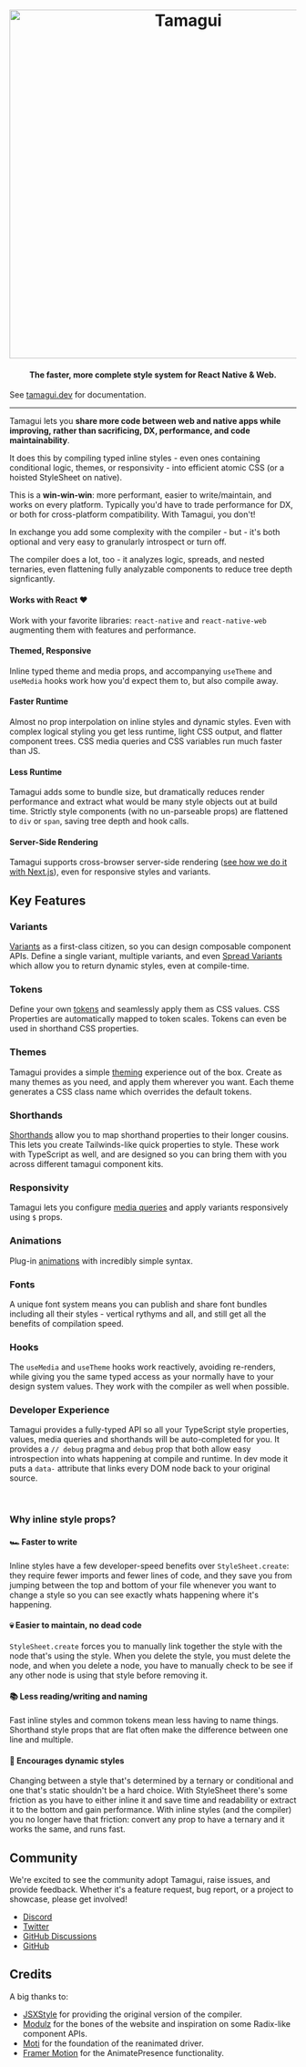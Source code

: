 <h1 align="center">
  <img margin="auto" width="612px" src="https://github.com/tamagui/tamagui/raw/master/packages/site/public/social.jpg" alt="Tamagui">
  <br>
</h1>

<h4 align="center">The faster, more complete style system for React Native & Web.</h4>

See [tamagui.dev](https://tamagui.dev) for documentation.

---

Tamagui lets you **share more code between web and native apps while improving, rather than sacrificing, DX, performance, and code maintainability**.

It does this by compiling typed inline styles - even ones containing conditional logic, themes, or responsivity - into efficient atomic CSS (or a hoisted StyleSheet on native).

This is a **win-win-win**: more performant, easier to write/maintain, and works on every platform. Typically you'd have to trade performance for DX, or both for cross-platform compatibility. With Tamagui, you don't!

In exchange you add some complexity with the compiler - but - it's both optional and very easy to granularly introspect or turn off.

The compiler does a lot, too - it analyzes logic, spreads, and nested ternaries, even flattening fully analyzable components to reduce tree depth signficantly.

#### Works with React ❤️

Work with your favorite libraries: `react-native` and `react-native-web` augmenting them with features and performance.

#### Themed, Responsive

Inline typed theme and media props, and accompanying `useTheme` and `useMedia` hooks work how you'd expect them to, but also compile away.

#### Faster Runtime

Almost no prop interpolation on inline styles and dynamic styles. Even with complex logical styling you get less runtime, light CSS output, and flatter component trees. CSS media queries and CSS variables run much faster than JS.

#### Less Runtime

Tamagui adds some to bundle size, but dramatically reduces render performance and extract what would be many style objects out at build time. Strictly style components (with no un-parseable props) are flattened to `div` or `span`, saving tree depth and hook calls.

#### Server-Side Rendering

Tamagui supports cross-browser server-side rendering ([see how we do it with Next.js](https://github.com/tamagui/tamagui/tree/master/packages/site)), even for responsive styles and variants.


## Key Features

### Variants

[Variants](/docs/core/styled#variants) as a first-class citizen, so you can design composable component APIs. Define a single variant, multiple variants, and even [Spread Variants](/docs/core/styled#spread-variants) which allow you to return dynamic styles, even at compile-time.

### Tokens

Define your own [tokens](/docs/intro/configuration) and seamlessly apply them as CSS values. CSS Properties are automatically mapped to token scales. Tokens can even be used in shorthand CSS properties.

### Themes

Tamagui provides a simple [theming](/docs/intro/themes) experience out of the box. Create as many themes as you need, and apply them wherever you want. Each theme generates a CSS class name which overrides the default tokens.

### Shorthands

[Shorthands](/docs/intro/configuration#shorthands) allow you to map shorthand properties to their longer cousins. This lets you create Tailwinds-like quick properties to style. These work with TypeScript as well, and are designed so you can bring them with you across different tamagui component kits.

### Responsivity

Tamagui lets you configure [media queries](/docs/core/use-media) and apply variants responsively using `$` props.

### Animations

Plug-in [animations](/docs/core/animations) with incredibly simple syntax.

### Fonts

A unique font system means you can publish and share font bundles including all their styles - vertical rythyms and all, and still get all the benefits of compilation speed.

### Hooks

The `useMedia` and `useTheme` hooks work reactively, avoiding re-renders, while giving you the same typed access as your normally have to your design system values. They work with the compiler as well when possible.

### Developer Experience

Tamagui provides a fully-typed API so all your TypeScript style properties, values, media queries and shorthands will be auto-completed for you. It provides a `// debug` pragma and `debug` prop that both allow easy introspection into whats happening at compile and runtime. In dev mode it puts a `data-` attribute that links every DOM node back to your original source.

<br />

### Why inline style props?

#### 🏎 Faster to write

Inline styles have a few developer-speed benefits over `StyleSheet.create`: they require fewer imports and fewer lines of code, and they save you from jumping between the top and bottom of your file whenever you want to change a style so you can see exactly whats happening where it's happening.

#### 💀 Easier to maintain, no dead code

`StyleSheet.create` forces you to manually link together the style with the node that's using the style. When you delete the style, you must delete the node, and when you delete a node, you have to manually check to be see if any other node is using that style before removing it.

#### 📚 Less reading/writing and naming

Fast inline styles and common tokens mean less having to name things. Shorthand style props that are flat often make the difference between one line and multiple.

#### 💃 Encourages dynamic styles

Changing between a style that's determined by a ternary or conditional and one that's static shouldn't be a hard choice. With StyleSheet there's some friction as you have to either inline it and save time and readability or extract it to the bottom and gain performance. With inline styles (and the compiler) you no longer have that friction: convert any prop to have a ternary and it works the same, and runs fast.


## Community

We're excited to see the community adopt Tamagui, raise issues, and provide feedback. Whether it's a feature request, bug report, or a project to showcase, please get involved!

- [Discord](https://discord.gg/4qh6tdcVDa)
- [Twitter](https://twitter.com/tamagui_js)
- [GitHub Discussions](https://github.com/tamagui/tamagui/discussions)
- [GitHub](https://github.com/tamagui/tamagui)


## Credits

A big thanks to:

- [JSXStyle](https://github.com/jsxstyle/jsxstyle) for providing the original version of the compiler.
- [Modulz](https://github.com/modulz) for the bones of the website and inspiration on some Radix-like component APIs.
- [Moti](https://moti.fyi) for the foundation of the reanimated driver.
- [Framer Motion](https://github.com/framer/motion) for the AnimatePresence functionality.
